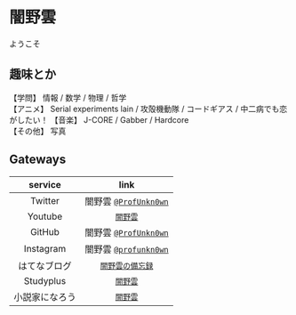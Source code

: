 # 闇野雲

ようこそ

## 趣味とか
【学問】 情報 / 数学 / 物理 / 哲学  
【アニメ】 Serial experiments lain / 攻殻機動隊 / コードギアス / 中二病でも恋がしたい！
【音楽】 J-CORE / Gabber / Hardcore  
【その他】 写真

## Gateways

| service | link |
| :---: | :---: |
| Twitter | 闇野雲 [`@ProfUnkn0wn`](https://twitter.com/ProfUnkn0wn) |
| Youtube | [`闇野雲`](https://www.youtube.com/channel/UCPclbcqXZsJfNeUEPAIk6AQ) |
| GitHub | 闇野雲 [`@ProfUnkn0wn`](https://github.com/ProfUnkn0wn) |
| Instagram | 闇野雲 [`@profunkn0wn`](https://www.instagram.com/profunkn0wn/) |
| はてなブログ | [`闇野雲の備忘録`](https://profunkn0wn.hatenablog.com/) |
| Studyplus | [`闇野雲`](https://www.studyplus.jp/users/af90e90d2f774426ba6a83637756c9ab) |
| 小説家になろう | [`闇野雲`](https://mypage.syosetu.com/2157309/) |
